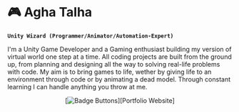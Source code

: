 # 🎮 Agha Talha
**`Unity Wizard (Programmer/Animator/Automation-Expert)`**

I'm a Unity Game Developer and a Gaming enthusiast building my version of virtual world one step at a time. All coding projects are built from the ground up, from planning and designing all the way to solving real-life problems with code. My aim is to bring games to life, wether by giving life to an environment through code or by animating a dead model. Through constant learning I can handle anything you throw at me.  


<div align = center>

[![Badge Buttons]][Portfolio Website]

</div>




<!----------------------------------------------------------------------------->

[Buttons]: https://github.com/MarkedDown/Buttons 'How to make buttons'


<!----------------------------------[ Badges ]--------------------------------->

[Badge Buttons]: https://img.shields.io/badge/Buttons-37a779?style=for-the-badge&logoColor=white&logo=Openlayers
